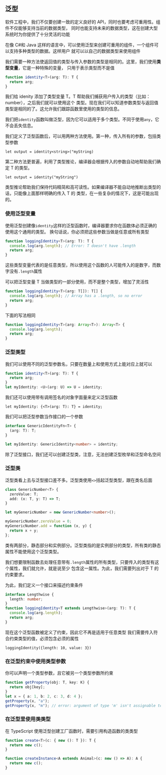 ## 泛型

软件工程中，我们不仅要创建一致的定义良好的 API，同时也要考虑可重用性。组件不仅能够支持当前的数据类型，
同时也能支持未来的数据类型，这在创建大型系统时为你提供了十分灵活的功能

在像 C#和 Java 这样的语言中，可以使用泛型来创建可重用的组件，一个组件可以支持多种类型的数据。这样用户
就可以以自己的数据类型来使用组件

我们需要一种方法使返回值的类型与传入参数的类型是相同的。这里，我们使用**类型变量**，它是一种特殊的变量，
只用于表示类型而不是值

```ts
function identity<T>(arg: T): T {
  return arg;
}
```

我们给 idenity 添加了类型变量 T。T 帮助我们捕获用户传入的类型（比如：number），之后我们就可以使用这个
类型。现在我们可以知道参数类型与返回值类型是相同的了。这允许我们跟踪函数里使用的类型的信息。

我们把`identity`函数叫做泛型，因为它可以适用于多个类型。不同于使用`any`，它不会丢失信息。

我们定义了泛型函数后，可以用两种方法使用。第一种，传入所有的参数，包括类型参数

```
let output = identity<string>("myString)
```

第二种方法更普遍，利用了类型推论，编译器会根据传入的参数自动地帮助我们确定 T 的类型。

```
let output = identity("myString")
```

类型推论帮助我们保持代码精简和高可读性。如果编译器不能自动地推断出类型的话，只能像上面那样明确的传入 T 的
类型，在一些复杂的情况下，这是可能出现的。

### 使用泛型变量

使用泛型创建像`identity`这样的泛型函数时，编译器要求你在函数体必须正确的使用这个通用的类型。
换句话说，你必须把这些参数当做是任意或所有类型

```ts
function loggingIdentity<T>(arg: T): T {
  console.log(arg.length); // Error: T doesn't have .length
  return arg;
}
```

这些类型变量代表的是任意类型，所以使用这个函数的人可能传入的是数字，而数字没有`.length`属性

可以把泛型变量 T 当做类型的一部分使用，而不是整个类型，增加了灵活性

```ts
function loggingIdentity<T>(arg: T[]): T[] {
  console.log(arg.length); // Array has a .length, so no error
  return arg;
}
```

下面的写法相同

```ts
function loggingIdentity<T>(arg: Array<T>): Array<T> {
  console.log(arg.length);
  return arg;
}
```

### 泛型类型

我们可以使用不同的泛型参数名，只要在数量上和使用方式上能对应上就可以

```ts
function identity<T>(arg: T): T {
  return arg;
}
let myIdentity: <U>(arg: U) => U = identity;
```

我们还可以使用带有调用签名的对象字面量来定义泛型函数

```
let myIdentity: {<T>(arg: T): T} = identity;
```

我们可以把泛型参数当作接口的一个参数

```ts
interface GenericIdentityFn<T> {
  (arg: T): T;
}

let myIdentity: GenericIdentity<number> = identity;
```

除了泛型接口，我们还可以创建泛型类，注意，无法创建泛型枚举和泛型命名空间

### 泛型类

泛型类看上去与泛型接口差不多。泛型类使用`<>`括起泛型类型，跟在类名后面

```ts
class GenericNumber<T> {
  zeroValue: T;
  add: (x: T, y: T) => T;
}

let myGenericNumber = new GenericNumber<number>();

myGenericNumber.zeroValue = 0;
myGenericNumber.add = function (x, y) {
  return x + y;
};
```

类有两部分，静态部分和实例部分。泛型类指的是实例部分的类型，所有类的静态属性不能使用这个泛型类型。

我们想要限制函数去处理任意带有`.length`属性的所有类型，只要传入的类型有这个属性，我们就允许，就是说至少
包含这一属性。为此，我们需要列出对于 T 的约束要求。

为此，我们定义一个接口来描述约束条件

```ts
interface Lengthwise {
  length: number;
}
function loggingIdentity<T extends Lengthwise>(arg: T): T {
  console.log(arg.length);
  return arg;
}
```

现在这个泛型函数被定义了约束，因此它不再是适用于任意类型
我们需要传入符合约束类型的值，必须包含必须的属性

```
loggingIdentity({length: 10, value: 3})
```

### 在泛型约束中使用类型参数

你可以声明一个类型参数，且它被另一个类型参数所约束

```ts
function getProperty(obj: T, key: K) {
  return obj[key];
}
let x = { a: 1, b: 2, c: 3, d: 4 };
getProperty(x, "a");
getProperty(x, "m"); // error: argument of type 'm' isn't assignable to 'a'|'b'|'c'|'d'
```

### 在泛型里使用类类型

在 TypeScript 使用泛型创建工厂函数时，需要引用构造函数的类类型

```ts
function create<T>(c: { new (): T }): T {
  return new c();
}
```

```ts
function createInstance<A extends Animal>(c: new () => A): A {
  return new c();
}
```
